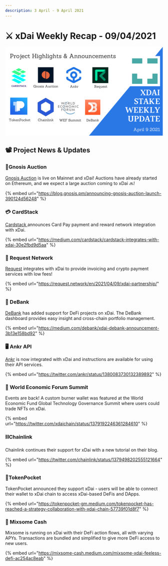 ```yaml
---
description: 3 April - 9 April 2021
---
```


# ⚔️ xDai Weekly Recap - 09/04/2021

![](../../../../.gitbook/assets/April-9-update.png)

## 📽️ Project News & Updates

### 🦉Gnosis Auction

[Gnosis Auction](https://gnosis-auction.eth.link/#/start) is live on Mainnet and xDai! Auctions have already started on Ethereum, and we expect a large auction coming to xDai  🔜!

{% embed url="https://blog.gnosis.pm/announcing-gnosis-auction-launch-390124d56248" %}

### 💳 CardStack

[Cardstack ](https://cardstack.com/)announces Card Pay payment and reward network integration with xDai.&#x20;

{% embed url="https://medium.com/cardstack/cardstack-integrates-with-xdai-30e2fbd9d5aa" %}

### &#x20; 📜 Request Network

[Request](https://request.network) integrates with xDai to provide invoicing and crypto payment services with low fees!

{% embed url="https://request.network/en/2021/04/09/xdai-partnership/" %}

### 🏦 DeBank

[DeBank](https://debank.com/) has added support for DeFi projects on xDai. The DeBank dashboard provides easy insight and cross-chain portfolio management.

{% embed url="https://medium.com/debank/xdai-debank-announcement-3b13e158bd92" %}

### 🖥️ Ankr API

[Ankr](https://www.ankr.com/) is now integrated with xDai and instructions are available for using their API services.

{% embed url="https://twitter.com/ankr/status/1380083730132389892" %}

### 💎 World Economic Forum Summit

Events are back! A custom burner wallet was featured at the World Economic Fund Global Technology Governance Summit where users could trade NFTs on xDai.

{% embed url="https://twitter.com/xdaichain/status/1379192246361284610" %}

### ⛓Chainlink

Chainlink continues their support for xDai with a new tutorial on their blog.

{% embed url="https://twitter.com/chainlink/status/1379498202555121664" %}

### 👖TokenPocket

TokenPocket announced they support xDai - users will be able to connect their wallet to xDai chain to access xDai-based DeFis and DApps.

{% embed url="https://tokenpocket-gm.medium.com/tokenpocket-has-reached-a-strategy-collaboration-with-xdai-chain-57739f01d8f7" %}

### &#x20; 🦈 Mixsome Cash

Mixsome is running on xDai with their DeFi action flows, all with varying APYs. Transactions are bundled and simplified to give more DeFi access to new users.

{% embed url="https://mixsome-cash.medium.com/mixsome-xdai-feeless-defi-ac254ac8eab" %}
